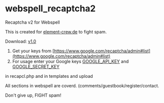 # webspell_recaptcha2
Recaptcha v2 for Webspell

This is created for [element-crew.de](https://www.element-crew.de) to fight spam.

Download: [v1.0](https://github.com/justvanbloom/webspell_recaptcha2/releases/tag/v1.0)

1. Get your keys from [https://www.google.com/recaptcha/admin#list](https://www.google.com/recaptcha/admin#list)
2. For usage enter your Google keys [GOOGLE_API_KEY](https://github.com/justvanbloom/webspell_recaptcha2/search?utf8=✓&q=GOOGLE_API_KEY) and [GOOGLE_SECRET_KEY](https://github.com/justvanbloom/webspell_recaptcha2/search?utf8=✓&q=GOOGLE_SECRET_KEY)

in recapcl.php and in templates and upload

All sections in webspell are coverd.
(comments/guestbook/register/contact.

Don't give up, FIGHT spam!
